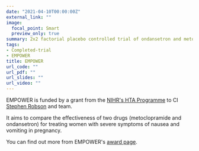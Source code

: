 ```yaml
---
date: "2021-04-10T00:00:00Z"
external_link: ""
image:
  focal_point: Smart
  preview_only: true
summary: 2x2 factorial placebo controlled trial of ondansetron and metoclopramide in women with hyperemesis gravidarum
tags:
- Completed-trial
- EMPOWER
title: EMPOWER
url_code: ""
url_pdf: ""
url_slides: ""
url_video: ""
---
```


EMPOWER is funded by a grant from the [NIHR's HTA Programme](https://www.nihr.ac.uk/explore-nihr/funding-programmes/health-technology-assessment.htm) to CI [Stephen Robson](https://www.ncl.ac.uk/medical-sciences/people/profile/scrobson.html) and team.

It aims to compare the effectiveness of two drugs (metoclopramide and ondansetron) for treating women with severe symptoms of nausea and vomiting in pregnancy.

You can find out more from EMPOWER's [award page](https://fundingawards.nihr.ac.uk/award/16/15/03).
